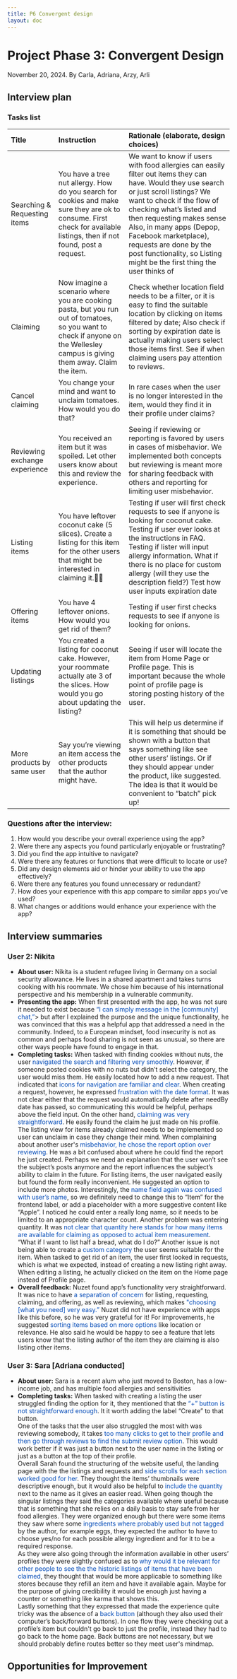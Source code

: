```yaml
---
title: P6 Convergent design
layout: doc
---
```


# Project Phase 3: Convergent Design
November 20, 2024. By Carla, Adriana, Arzy, Arli

## Interview plan

### Tasks list

| Title | Instruction | Rationale (elaborate, design choices) |
| :---- | :---- | :---- |
| Searching & Requesting items | You have a tree nut allergy. How do you search for cookies and make sure they are ok to consume. First check for available listings, then if not found, post a request. | We want to know if users with food allergies can easily filter out items they can have. Would they use search or just scroll listings? We want to check if the flow of checking what’s listed and then requesting makes sense Also, in many apps (Depop, Facebook marketplace), requests are done by the post functionality, so Listing might be the first thing the user thinks of |
| Claiming | Now imagine a scenario where you are cooking pasta, but you run out of tomatoes, so you want to check if anyone on the Wellesley campus is giving them away. Claim the item.  | Check whether location field needs to be a filter, or it is easy to find the suitable location by clicking on items filtered by date; Also check if sorting by expiration date is actually making users select those items first. See if when claiming users pay attention to reviews. |
| Cancel claiming | You change your mind and want to unclaim tomatoes. How would you do that? | In rare cases when the user is no longer interested in the item, would they find it in their profile under claims? |
| Reviewing exchange experience  | You received an item but it was spoiled. Let other users know about this and review the experience. | Seeing if reviewing or reporting is favored by users in cases of misbehavior. We implemented both concepts but reviewing is meant more for sharing feedback with others and reporting for limiting user misbehavior. |
| Listing items | You have leftover coconut cake (5 slices).  Create a listing for this item for the other users that might be interested in claiming it. | Testing if user will first check requests to see if anyone is looking for coconut cake. Testing if user ever looks at the instructions in FAQ. Testing if lister will input allergy information. What if there is no place for custom allergy (will they use the  description field?) Test how user inputs expiration date |
| Offering items | You have 4 leftover onions. How would you get rid of them? | Testing if user first checks requests to see if anyone is looking for onions. |
| Updating listings | You created a listing for coconut cake. However, your roommate actually ate 3 of the slices. How would you go about updating the listing? | Seeing if user will locate the item from Home Page or Profile page. This is important because the whole point of profile page is storing posting history of the user. |
| More products by same user | Say you’re viewing an item access the other products that the author might have. | This will help us determine if it is something that should be shown with a button that says something like see other users’ listings. Or if they should appear under the product, like suggested. The idea is that it would be convenient to “batch” pick up! |


### Questions after the interview:

1. How would you describe your overall experience using the app?  
2. Were there any aspects you found particularly enjoyable or frustrating?  
3. Did you find the app intuitive to navigate?  
4. Were there any features or functions that were difficult to locate or use?  
5. Did any design elements aid or hinder your ability to use the app effectively?  
6. Were there any features you found unnecessary or redundant?  
7. How does your experience with this app compare to similar apps you've used?  
8. What changes or additions would enhance your experience with the app?

## Interview summaries

### User 2: Nikita

* **About user:** Nikita is a student refugee living in Germany on a social security allowance. He lives in a shared apartment and takes turns cooking with his roommate. We chose him because of his international perspective and his membership in a vulnerable community.   
* **Presenting the app:** When first presented with the app, he was not sure it needed to exist because <span style="color:#0049B7">“I can simply message in the \[community\] chat,”</span>> but after I explained the purpose and the unique functionality, he was convinced that this was a helpful app that addressed a need in the community. Indeed, to a European mindset, food insecurity is not as common and perhaps food sharing is not seen as unusual, so there are other ways people have found to engage in that.  
* **Completing tasks:** When tasked with finding cookies without nuts, the user <span style="color:#0049B7">navigated the search and filtering very smoothly</span>. However, if someone posted cookies with no nuts but didn’t select the category, the user would miss them. He easily located how to add a new request. That indicated that <span style="color:#0049B7">icons for navigation are familiar and clear</span>. When creating a request, however, he expressed <span style="color:#0049B7">frustration with the date format</span>. It was not clear either that the request would automatically delete after needBy date has passed, so communicating this would be helpful, perhaps above the field input. On the other hand, <span style="color:#0049B7">claiming was very straightforward</span>. He easily found the claim he just made on his profile. The listing view for items already claimed needs to be implemented so user can unclaim in case they change their mind. When complaining about another user's <span style="color:#0049B7">misbehavior, he chose the report option over reviewing</span>. He was a bit confused about where he could find the report he just created. Perhaps we need an explanation that the user won’t see the subject’s posts anymore and the report influences the subject’s ability to claim in the future. For listing items, the user navigated easily but found the form really inconvenient. He suggested an option to include more photos. Interestingly, the <span style="color:#0049B7">name field again was confused with user’s name</span>, so we definitely need to change this to “Item” for the frontend label, or add a placeholder with a more suggestive content like “Apple”. I noticed he could enter a really long name, so it needs to be limited to an appropriate character count. Another problem was entering quantity. It was <span style="color:#0049B7">not clear that quantity here stands for how many items are available for claiming as opposed to actual item measurement</span>. “What if I want to list half a bread, what do I do?” Another issue is not being able to create a <span style="color:#0049B7">custom category</span> the user seems suitable for the item. When tasked to get rid of an item, the user first looked in requests, which is what we expected, instead of creating a new listing right away. When editing a listing, he actually clicked on the item on the Home page instead of Profile page.   
* **Overall feedback:** Nuzet found app’s functionality very straightforward. It was nice to have <span style="color:#0049B7">a separation of concern</span> for listing, requesting, claiming, and offering, as well as reviewing, which makes <span style="color:#0049B7">"choosing \[what you need\] very easy.”</span>  Nuzet did not have experience with apps like this before, so he was very grateful for it\! For improvements, he suggested <span style="color:#0049B7">sorting items based on more options</span> like location or relevance. He also said he would be happy to see a feature that lets users know that the listing author of the item they are claiming is also listing other items.

### User 3: Sara \[Adriana conducted\]

* **About user:** Sara is a recent alum who just moved to Boston, has a low-income job, and has multiple food allergies and sensitivities  
*  **Completing tasks:** When tasked with creating a listing the user struggled finding the option for it, they mentioned that the <span style="color:#0049B7">“+” button is not straightforward enough</span>. It it worth adding the label “Create” to that button.  
One of the tasks that the user also struggled the most with was reviewing somebody, it takes <span style="color:#0049B7">too many clicks to get to their profile and then go through reviews to find the submit review option</span>. This would work better if it was just a button next to the user name  in the listing or just as a button at the top of their profile.  
Overall Sarah found the structuring of the website useful, the landing page with the the listings and requests and <span style="color:#0049B7">side scrolls for each section worked good for her</span>. They thought the items’ thumbnails were descriptive enough, but it would also be helpful to <span style="color:#0049B7">include the quantity</span> next to the name as it gives an easier read. When going though the singular listings they said the categories available where useful because that is something that she relies on a daily basis to stay safe from her food allergies. They were organized enough but there were some items they saw where some <span style="color:#0049B7">ingredients where probably used but not tagged</span> by the author, for example eggs, they expected the author to have to choose yes/no for each possible allergy ingredient and for it to be a required response.  
As they were also going through the information available in other users’ profiles they were slightly confused as to <span style="color:#0049B7">why would it be relevant for other people to see the the historic listings of items that have been claimed</span>, they thought that would be more applicable to something like stores because they refill an item and have it available again. Maybe for the purpose of giving credibility it would be enough just having a counter or something like karma that shows this.  
Lastly something that they expressed that made the experience quite tricky was the absence of a <span style="color:#0049B7">back button</span> (although they also used their computer’s back/forward buttons). In one flow they were checking out a profile’s item but couldn't go back to just the profile, instead they had to go back to the home page. Back buttons are not necessary, but we should probably define routes better so they meet user's mindmap.

## Opportunities for Improvement
